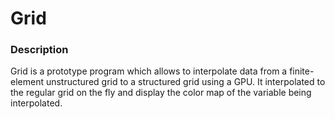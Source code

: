 # Grid

### Description

Grid is a prototype program which allows to interpolate data from a finite-element unstructured grid to a structured grid using a GPU. It interpolated to the regular grid on the fly and display the color map of the variable being interpolated.
